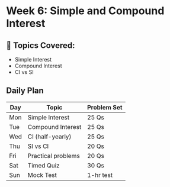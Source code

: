 # Week 6: Simple and Compound Interest

## 🔹 Topics Covered:
- Simple Interest
- Compound Interest
- CI vs SI

## Daily Plan

| Day | Topic | Problem Set |
|-----|-------|-------------|
| Mon | Simple Interest | 25 Qs |
| Tue | Compound Interest | 25 Qs |
| Wed | CI (half-yearly) | 25 Qs |
| Thu | SI vs CI | 20 Qs |
| Fri | Practical problems | 20 Qs |
| Sat | Timed Quiz | 30 Qs |
| Sun | Mock Test | 1-hr test |
